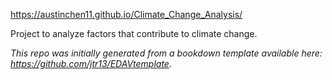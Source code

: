 https://austinchen11.github.io/Climate_Change_Analysis/

Project to analyze factors that contribute to climate change.

*This repo was initially generated from a bookdown template available here: https://github.com/jtr13/EDAVtemplate.*	




